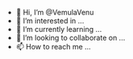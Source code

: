 - 👋 Hi, I’m @VemulaVenu
- 👀 I’m interested in ...
- 🌱 I’m currently learning ...
- 💞️ I’m looking to collaborate on ...
- 📫 How to reach me ...

<!---
VemulaVenu/VemulaVenu is a ✨ special ✨ repository because its `README.md` (this file) appears on your GitHub profile.
You can click the Preview link to take a look at your changes.
--->
